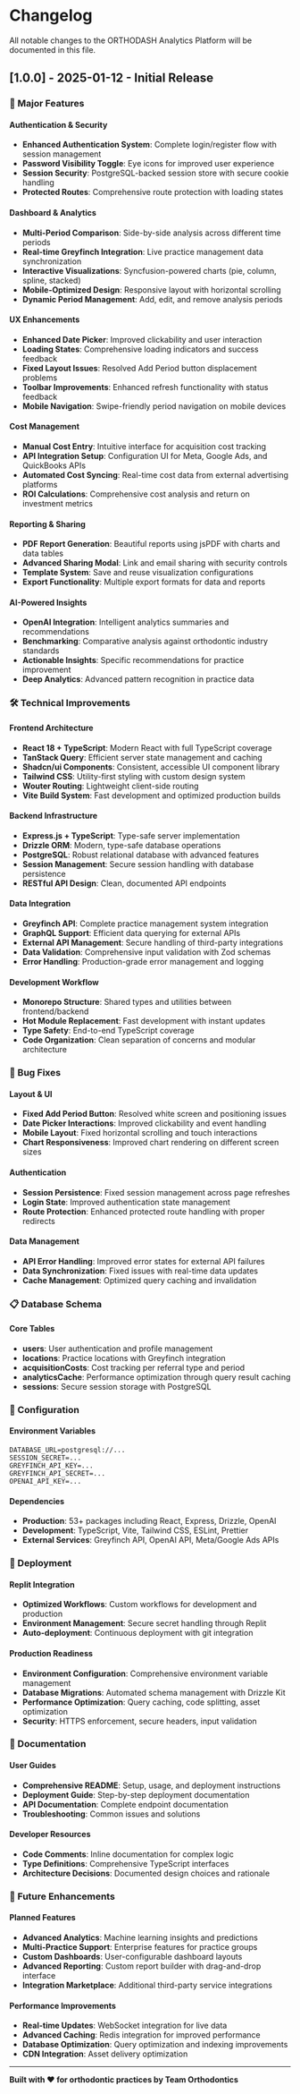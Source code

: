 # Changelog

All notable changes to the ORTHODASH Analytics Platform will be documented in this file.

## [1.0.0] - 2025-01-12 - Initial Release

### 🚀 Major Features

#### Authentication & Security
- **Enhanced Authentication System**: Complete login/register flow with session management
- **Password Visibility Toggle**: Eye icons for improved user experience
- **Session Security**: PostgreSQL-backed session store with secure cookie handling
- **Protected Routes**: Comprehensive route protection with loading states

#### Dashboard & Analytics
- **Multi-Period Comparison**: Side-by-side analysis across different time periods
- **Real-time Greyfinch Integration**: Live practice management data synchronization
- **Interactive Visualizations**: Syncfusion-powered charts (pie, column, spline, stacked)
- **Mobile-Optimized Design**: Responsive layout with horizontal scrolling
- **Dynamic Period Management**: Add, edit, and remove analysis periods

#### UX Enhancements
- **Enhanced Date Picker**: Improved clickability and user interaction
- **Loading States**: Comprehensive loading indicators and success feedback
- **Fixed Layout Issues**: Resolved Add Period button displacement problems
- **Toolbar Improvements**: Enhanced refresh functionality with status feedback
- **Mobile Navigation**: Swipe-friendly period navigation on mobile devices

#### Cost Management
- **Manual Cost Entry**: Intuitive interface for acquisition cost tracking
- **API Integration Setup**: Configuration UI for Meta, Google Ads, and QuickBooks APIs
- **Automated Cost Syncing**: Real-time cost data from external advertising platforms
- **ROI Calculations**: Comprehensive cost analysis and return on investment metrics

#### Reporting & Sharing
- **PDF Report Generation**: Beautiful reports using jsPDF with charts and data tables
- **Advanced Sharing Modal**: Link and email sharing with security controls
- **Template System**: Save and reuse visualization configurations
- **Export Functionality**: Multiple export formats for data and reports

#### AI-Powered Insights
- **OpenAI Integration**: Intelligent analytics summaries and recommendations
- **Benchmarking**: Comparative analysis against orthodontic industry standards
- **Actionable Insights**: Specific recommendations for practice improvement
- **Deep Analytics**: Advanced pattern recognition in practice data

### 🛠️ Technical Improvements

#### Frontend Architecture
- **React 18 + TypeScript**: Modern React with full TypeScript coverage
- **TanStack Query**: Efficient server state management and caching
- **Shadcn/ui Components**: Consistent, accessible UI component library
- **Tailwind CSS**: Utility-first styling with custom design system
- **Wouter Routing**: Lightweight client-side routing
- **Vite Build System**: Fast development and optimized production builds

#### Backend Infrastructure
- **Express.js + TypeScript**: Type-safe server implementation
- **Drizzle ORM**: Modern, type-safe database operations
- **PostgreSQL**: Robust relational database with advanced features
- **Session Management**: Secure session handling with database persistence
- **RESTful API Design**: Clean, documented API endpoints

#### Data Integration
- **Greyfinch API**: Complete practice management system integration
- **GraphQL Support**: Efficient data querying for external APIs
- **External API Management**: Secure handling of third-party integrations
- **Data Validation**: Comprehensive input validation with Zod schemas
- **Error Handling**: Production-grade error management and logging

#### Development Workflow
- **Monorepo Structure**: Shared types and utilities between frontend/backend
- **Hot Module Replacement**: Fast development with instant updates
- **Type Safety**: End-to-end TypeScript coverage
- **Code Organization**: Clean separation of concerns and modular architecture

### 🐛 Bug Fixes

#### Layout & UI
- **Fixed Add Period Button**: Resolved white screen and positioning issues
- **Date Picker Interactions**: Improved clickability and event handling
- **Mobile Layout**: Fixed horizontal scrolling and touch interactions
- **Chart Responsiveness**: Improved chart rendering on different screen sizes

#### Authentication
- **Session Persistence**: Fixed session management across page refreshes
- **Login State**: Improved authentication state management
- **Route Protection**: Enhanced protected route handling with proper redirects

#### Data Management
- **API Error Handling**: Improved error states for external API failures
- **Data Synchronization**: Fixed issues with real-time data updates
- **Cache Management**: Optimized query caching and invalidation

### 📋 Database Schema

#### Core Tables
- **users**: User authentication and profile management
- **locations**: Practice locations with Greyfinch integration
- **acquisitionCosts**: Cost tracking per referral type and period
- **analyticsCache**: Performance optimization through query result caching
- **sessions**: Secure session storage with PostgreSQL

### 🔧 Configuration

#### Environment Variables
```env
DATABASE_URL=postgresql://...
SESSION_SECRET=...
GREYFINCH_API_KEY=...
GREYFINCH_API_SECRET=...
OPENAI_API_KEY=...
```

#### Dependencies
- **Production**: 53+ packages including React, Express, Drizzle, OpenAI
- **Development**: TypeScript, Vite, Tailwind CSS, ESLint, Prettier
- **External Services**: Greyfinch API, OpenAI API, Meta/Google Ads APIs

### 🚀 Deployment

#### Replit Integration
- **Optimized Workflows**: Custom workflows for development and production
- **Environment Management**: Secure secret handling through Replit
- **Auto-deployment**: Continuous deployment with git integration

#### Production Readiness
- **Environment Configuration**: Comprehensive environment variable management
- **Database Migrations**: Automated schema management with Drizzle Kit
- **Performance Optimization**: Query caching, code splitting, asset optimization
- **Security**: HTTPS enforcement, secure headers, input validation

### 📖 Documentation

#### User Guides
- **Comprehensive README**: Setup, usage, and deployment instructions
- **Deployment Guide**: Step-by-step deployment documentation
- **API Documentation**: Complete endpoint documentation
- **Troubleshooting**: Common issues and solutions

#### Developer Resources
- **Code Comments**: Inline documentation for complex logic
- **Type Definitions**: Comprehensive TypeScript interfaces
- **Architecture Decisions**: Documented design choices and rationale

### 🎯 Future Enhancements

#### Planned Features
- **Advanced Analytics**: Machine learning insights and predictions
- **Multi-Practice Support**: Enterprise features for practice groups
- **Custom Dashboards**: User-configurable dashboard layouts
- **Advanced Reporting**: Custom report builder with drag-and-drop interface
- **Integration Marketplace**: Additional third-party service integrations

#### Performance Improvements
- **Real-time Updates**: WebSocket integration for live data
- **Advanced Caching**: Redis integration for improved performance
- **Database Optimization**: Query optimization and indexing improvements
- **CDN Integration**: Asset delivery optimization

---

**Built with ❤️ for orthodontic practices by Team Orthodontics**